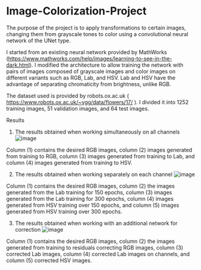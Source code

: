 # Image-Colorization-Project
The purpose of the project is to apply transformations to certain images, changing them from grayscale tones to color using a convolutional neural network of the UNet type.

I started from an existing neural network provided by MathWorks (https://www.mathworks.com/help/images/learning-to-see-in-the-dark.html). I modified the architecture to allow training the network with pairs of images composed of grayscale images and color images on different variants such as RGB, Lab, and HSV. Lab and HSV have the advantage of separating chromaticity from brightness, unlike RGB.

The dataset used is provided by robots.ox.ac.uk ( https://www.robots.ox.ac.uk/~vgg/data/flowers/17/ ). I divided it into 1252 training images, 51 validation images, and 64 test images.

Results
1. The results obtained when working simultaneously on all channels
![image](https://github.com/BigFlv/Image-Colorization-Project/assets/64215652/ee19e5ce-fdc3-4a74-9f3b-d1d02eb1abba)

Column (1) contains the desired RGB images, column (2) images generated from training to RGB, column (3) images generated from training to Lab, and column (4) images generated from training to HSV.

2. The results obtained when working separately on each channel
![image](https://github.com/BigFlv/Image-Colorization-Project/assets/64215652/8adad00f-3132-4daf-85a1-84c763f860d0)

Column (1) contains the desired RGB images, column (2) the images generated from the Lab training for 150 epochs, column (3) images generated from the Lab training for 300 epochs, column (4) images generated from HSV training over 150 epochs, and column (5) images generated from HSV training over 300 epochs.
   
3. The results obtained when working with an additional network for correction
![image](https://github.com/BigFlv/Image-Colorization-Project/assets/64215652/6b780d84-ae4a-4c00-8aa5-b68e1bfd3e29)

Column (1) contains the desired RGB images, column (2) the images generated from training to residuals correcting RGB images, column (3) corrected Lab images, column (4) corrected Lab images on channels, and column (5) corrected HSV images.
